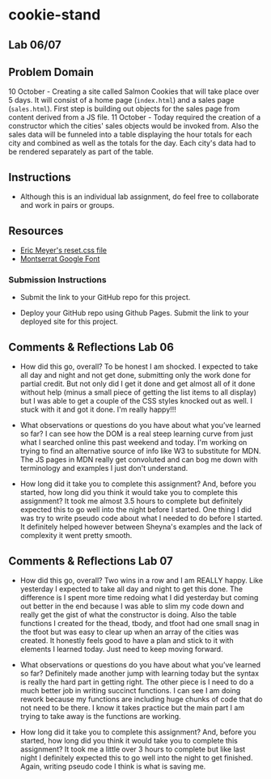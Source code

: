 # cookie-stand

## Lab 06/07

## Problem Domain

10 October - Creating a site called Salmon Cookies that will take place over 5 days. It will consist of a home page (`index.html`) and a sales page (`sales.html`). First step is building out objects for the sales page from content derived from a JS file.
11 October - Today required the creation of a constructor which the cities' sales objects would be invoked from. Also the sales data will be funneled into a table displaying the hour totals for each city and combined as well as the totals for the day. Each city's data had to be rendered separately as part of the table.

## Instructions

* Although this is an individual lab assignment, do feel free to collaborate and work in pairs or groups.

## Resources

* [Eric Meyer's reset.css file](https://meyerweb.com/eric/tools/css/reset/)
* [Montserrat Google Font](https://fonts.google.com/?query=Montserrat)

### Submission Instructions

* Submit the link to your GitHub repo for this project.

* Deploy your GitHub repo using Github Pages. Submit the link to your deployed site for this project.

## Comments & Reflections Lab 06

* How did this go, overall?
To be honest I am shocked. I expected to take all day and night and not get done, submitting only the work done for partial credit. But not only did I get it done and get almost all of it done without help (minus a small piece of getting the list items to all display) but I was able to get a couple of the CSS styles knocked out as well. I stuck with it and got it done. I'm really happy!!!

* What observations or questions do you have about what you’ve learned so far?
I can see how the DOM is a real steep learning curve from just what I searched online this past weekend and today. I'm working on trying to find an alternative source of info like W3 to substitute for MDN. The JS pages in MDN really get convoluted and can bog me down with terminology and examples I just don't understand.

* How long did it take you to complete this assignment? And, before you started, how long did you think it would take you to complete this assignment?
It took me almost 3.5 hours to complete but definitely expected this to go well into the night before I started. One thing I did was try to write pseudo code about what I needed to do before I started.  It definitely helped however between Sheyna's examples and the lack of complexity it went pretty smooth.

## Comments & Reflections Lab 07

* How did this go, overall?
Two wins in a row and I am REALLY happy. Like yesterday I expected to take all day and night to get this done. The difference is I spent more time redoing what I did yesterday but coming out better in the end because I was able to slim my code down and really get the gist of what the constructor is doing.  Also the table functions I created for the thead, tbody, and tfoot had one small snag in the tfoot but was easy to clear up when an array of the cities was created.  It honestly feels good to have a plan and stick to it with elements I learned today. Just need to keep moving forward.

* What observations or questions do you have about what you’ve learned so far?
Definitely made another jump with learning today but the syntax is really the hard part in getting right. The other piece is I need to do a much better job in writing succinct functions. I can see I am doing rework because my functions are including huge chunks of code that do not need to be there. I know it takes practice but the main part I am trying to take away is the functions are working.

* How long did it take you to complete this assignment? And, before you started, how long did you think it would take you to complete this assignment?
It took me a little over 3 hours to complete but like last night I definitely expected this to go well into the night to get finished. Again, writing pseudo code I think is what is saving me.
